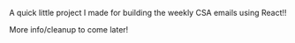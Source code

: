 A quick little project I made for building the weekly CSA emails using React!!

More info/cleanup to come later!